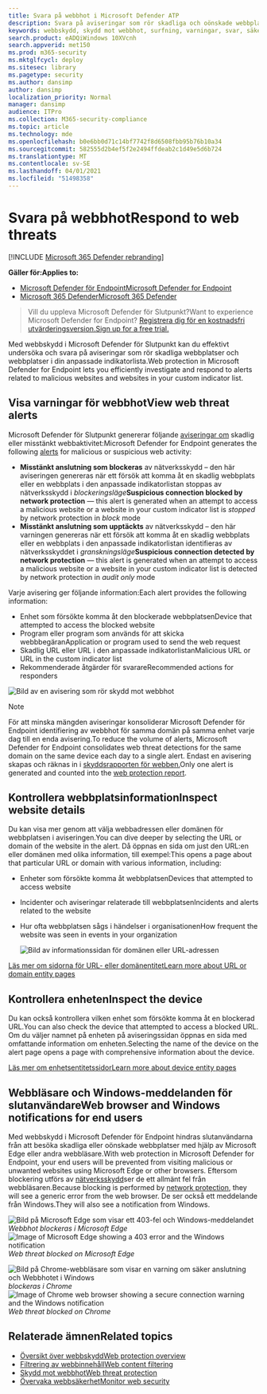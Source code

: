```yaml
---
title: Svara på webbhot i Microsoft Defender ATP
description: Svara på aviseringar som rör skadliga och oönskade webbplatser. Förstå hur skydd mot webbhot informerar slutanvändarna via deras webbläsare och Windows-meddelanden
keywords: webbskydd, skydd mot webbhot, surfning, varningar, svar, säkerhet, nätfiske, skadlig kod, sårbarhet, webbplatser, nätverksskydd, Edge, Internet Explorer, Chrome, Firefox, webbläsare, meddelanden, slutanvändare, Windows-meddelanden, blockeringssida,
search.product: eADQiWindows 10XVcnh
search.appverid: met150
ms.prod: m365-security
ms.mktglfcycl: deploy
ms.sitesec: library
ms.pagetype: security
ms.author: dansimp
author: dansimp
localization_priority: Normal
manager: dansimp
audience: ITPro
ms.collection: M365-security-compliance
ms.topic: article
ms.technology: mde
ms.openlocfilehash: b0e6bb0d71c14bf7742f8d6508fbb95b76b10a34
ms.sourcegitcommit: 582555d2b4ef5f2e2494ffdeab2c1d49e5d6b724
ms.translationtype: MT
ms.contentlocale: sv-SE
ms.lasthandoff: 04/01/2021
ms.locfileid: "51498358"
---
```

# <a name="respond-to-web-threats"></a><span data-ttu-id="6e91b-105">Svara på webbhot</span><span class="sxs-lookup"><span data-stu-id="6e91b-105">Respond to web threats</span></span>

[!INCLUDE [Microsoft 365 Defender rebranding](../../includes/microsoft-defender.md)]

<span data-ttu-id="6e91b-106">**Gäller för:**</span><span class="sxs-lookup"><span data-stu-id="6e91b-106">**Applies to:**</span></span>
- [<span data-ttu-id="6e91b-107">Microsoft Defender för Endpoint</span><span class="sxs-lookup"><span data-stu-id="6e91b-107">Microsoft Defender for Endpoint</span></span>](https://go.microsoft.com/fwlink/p/?linkid=2154037)
- [<span data-ttu-id="6e91b-108">Microsoft 365 Defender</span><span class="sxs-lookup"><span data-stu-id="6e91b-108">Microsoft 365 Defender</span></span>](https://go.microsoft.com/fwlink/?linkid=2118804)

><span data-ttu-id="6e91b-109">Vill du uppleva Microsoft Defender för Slutpunkt?</span><span class="sxs-lookup"><span data-stu-id="6e91b-109">Want to experience Microsoft Defender for Endpoint?</span></span> [<span data-ttu-id="6e91b-110">Registrera dig för en kostnadsfri utvärderingsversion.</span><span class="sxs-lookup"><span data-stu-id="6e91b-110">Sign up for a free trial.</span></span>](https://www.microsoft.com/microsoft-365/windows/microsoft-defender-atp?ocid=docs-wdatp-main-abovefoldlink&rtc=1)

<span data-ttu-id="6e91b-111">Med webbskydd i Microsoft Defender för Slutpunkt kan du effektivt undersöka och svara på aviseringar som rör skadliga webbplatser och webbplatser i din anpassade indikatorlista.</span><span class="sxs-lookup"><span data-stu-id="6e91b-111">Web protection in Microsoft Defender for Endpoint lets you efficiently investigate and respond to alerts related to malicious websites and websites in your custom indicator list.</span></span>

## <a name="view-web-threat-alerts"></a><span data-ttu-id="6e91b-112">Visa varningar för webbhot</span><span class="sxs-lookup"><span data-stu-id="6e91b-112">View web threat alerts</span></span>
<span data-ttu-id="6e91b-113">Microsoft Defender för Slutpunkt genererar följande [aviseringar om](manage-alerts.md) skadlig eller misstänkt webbaktivitet:</span><span class="sxs-lookup"><span data-stu-id="6e91b-113">Microsoft Defender for Endpoint generates the following [alerts](manage-alerts.md) for malicious or suspicious web activity:</span></span>
- <span data-ttu-id="6e91b-114">**Misstänkt anslutning som blockeras** av nätverksskydd – den här aviseringen genereras när ett  försök att komma åt en skadlig webbplats eller en webbplats i den anpassade indikatorlistan stoppas av nätverksskydd i *blockeringsläge*</span><span class="sxs-lookup"><span data-stu-id="6e91b-114">**Suspicious connection blocked by network protection** — this alert is generated when an attempt to access a malicious website or a website in your custom indicator list is *stopped* by network protection in *block* mode</span></span>
- <span data-ttu-id="6e91b-115">**Misstänkt anslutning som upptäckts** av nätverksskydd – den här varningen genereras när ett försök att komma åt en skadlig webbplats eller en webbplats i den anpassade indikatorlistan identifieras av nätverksskyddet i *granskningsläge*</span><span class="sxs-lookup"><span data-stu-id="6e91b-115">**Suspicious connection detected by network protection** — this alert is generated when an attempt to access a malicious website or a website in your custom indicator list is detected by network protection in *audit only* mode</span></span>

<span data-ttu-id="6e91b-116">Varje avisering ger följande information:</span><span class="sxs-lookup"><span data-stu-id="6e91b-116">Each alert provides the following information:</span></span> 
- <span data-ttu-id="6e91b-117">Enhet som försökte komma åt den blockerade webbplatsen</span><span class="sxs-lookup"><span data-stu-id="6e91b-117">Device that attempted to access the blocked website</span></span>
- <span data-ttu-id="6e91b-118">Program eller program som används för att skicka webbbegäran</span><span class="sxs-lookup"><span data-stu-id="6e91b-118">Application or program used to send the web request</span></span>
- <span data-ttu-id="6e91b-119">Skadlig URL eller URL i den anpassade indikatorlistan</span><span class="sxs-lookup"><span data-stu-id="6e91b-119">Malicious URL or URL in the custom indicator list</span></span>
- <span data-ttu-id="6e91b-120">Rekommenderade åtgärder för svarare</span><span class="sxs-lookup"><span data-stu-id="6e91b-120">Recommended actions for responders</span></span>

![Bild av en avisering som rör skydd mot webbhot](images/wtp-alert.png)

>[!Note]
><span data-ttu-id="6e91b-122">För att minska mängden aviseringar konsoliderar Microsoft Defender för Endpoint identifiering av webbhot för samma domän på samma enhet varje dag till en enda avisering.</span><span class="sxs-lookup"><span data-stu-id="6e91b-122">To reduce the volume of alerts, Microsoft Defender for Endpoint consolidates web threat detections for the same domain on the same device each day to a single alert.</span></span> <span data-ttu-id="6e91b-123">Endast en avisering skapas och räknas in i [skyddsrapporten för webben.](web-protection-monitoring.md)</span><span class="sxs-lookup"><span data-stu-id="6e91b-123">Only one alert is generated and counted into the [web protection report](web-protection-monitoring.md).</span></span>

## <a name="inspect-website-details"></a><span data-ttu-id="6e91b-124">Kontrollera webbplatsinformation</span><span class="sxs-lookup"><span data-stu-id="6e91b-124">Inspect website details</span></span>
<span data-ttu-id="6e91b-125">Du kan visa mer genom att välja webbadressen eller domänen för webbplatsen i aviseringen.</span><span class="sxs-lookup"><span data-stu-id="6e91b-125">You can dive deeper by selecting the URL or domain of the website in the alert.</span></span> <span data-ttu-id="6e91b-126">Då öppnas en sida om just den URL:en eller domänen med olika information, till exempel:</span><span class="sxs-lookup"><span data-stu-id="6e91b-126">This opens a page about that particular URL or domain with various information, including:</span></span>
- <span data-ttu-id="6e91b-127">Enheter som försökte komma åt webbplatsen</span><span class="sxs-lookup"><span data-stu-id="6e91b-127">Devices that attempted to access website</span></span>
- <span data-ttu-id="6e91b-128">Incidenter och aviseringar relaterade till webbplatsen</span><span class="sxs-lookup"><span data-stu-id="6e91b-128">Incidents and alerts related to the website</span></span>
- <span data-ttu-id="6e91b-129">Hur ofta webbplatsen sågs i händelser i organisationen</span><span class="sxs-lookup"><span data-stu-id="6e91b-129">How frequent the website was seen in events in your organization</span></span>

    ![Bild av informationssidan för domänen eller URL-adressen](images/wtp-website-details.png)

[<span data-ttu-id="6e91b-131">Läs mer om sidorna för URL- eller domänentitet</span><span class="sxs-lookup"><span data-stu-id="6e91b-131">Learn more about URL or domain entity pages</span></span>](investigate-domain.md)

## <a name="inspect-the-device"></a><span data-ttu-id="6e91b-132">Kontrollera enheten</span><span class="sxs-lookup"><span data-stu-id="6e91b-132">Inspect the device</span></span>
<span data-ttu-id="6e91b-133">Du kan också kontrollera vilken enhet som försökte komma åt en blockerad URL.</span><span class="sxs-lookup"><span data-stu-id="6e91b-133">You can also check the device that attempted to access a blocked URL.</span></span> <span data-ttu-id="6e91b-134">Om du väljer namnet på enheten på aviseringssidan öppnas en sida med omfattande information om enheten.</span><span class="sxs-lookup"><span data-stu-id="6e91b-134">Selecting the name of the device on the alert page opens a page with comprehensive information about the device.</span></span>

[<span data-ttu-id="6e91b-135">Läs mer om enhetsentitetssidor</span><span class="sxs-lookup"><span data-stu-id="6e91b-135">Learn more about device entity pages</span></span>](investigate-machines.md)

## <a name="web-browser-and-windows-notifications-for-end-users"></a><span data-ttu-id="6e91b-136">Webbläsare och Windows-meddelanden för slutanvändare</span><span class="sxs-lookup"><span data-stu-id="6e91b-136">Web browser and Windows notifications for end users</span></span>

<span data-ttu-id="6e91b-137">Med webbskydd i Microsoft Defender för Endpoint hindras slutanvändarna från att besöka skadliga eller oönskade webbplatser med hjälp av Microsoft Edge eller andra webbläsare.</span><span class="sxs-lookup"><span data-stu-id="6e91b-137">With web protection in Microsoft Defender for Endpoint, your end users will be prevented from visiting malicious or unwanted websites using Microsoft Edge or other browsers.</span></span> <span data-ttu-id="6e91b-138">Eftersom blockering utförs av [nätverksskydd](network-protection.md)ser de ett allmänt fel från webbläsaren.</span><span class="sxs-lookup"><span data-stu-id="6e91b-138">Because blocking is performed by [network protection](network-protection.md), they will see a generic error from the web browser.</span></span> <span data-ttu-id="6e91b-139">De ser också ett meddelande från Windows.</span><span class="sxs-lookup"><span data-stu-id="6e91b-139">They will also see a notification from Windows.</span></span>

<span data-ttu-id="6e91b-140">![Bild på Microsoft Edge som visar ett 403-fel och Windows-meddelandet ](images/wtp-browser-blocking-page.png)
 *Webbhot blockeras i Microsoft Edge*</span><span class="sxs-lookup"><span data-stu-id="6e91b-140">![Image of Microsoft Edge showing a 403 error and the Windows notification](images/wtp-browser-blocking-page.png)
*Web threat blocked on Microsoft Edge*</span></span>

<span data-ttu-id="6e91b-141">![Bild på Chrome-webbläsare som visar en varning om säker anslutning och Webbhotet i Windows ](images/wtp-chrome-browser-blocking-page.png)
 *blockeras i Chrome*</span><span class="sxs-lookup"><span data-stu-id="6e91b-141">![Image of Chrome web browser showing a secure connection warning and the Windows notification](images/wtp-chrome-browser-blocking-page.png)
*Web threat blocked on Chrome*</span></span>

## <a name="related-topics"></a><span data-ttu-id="6e91b-142">Relaterade ämnen</span><span class="sxs-lookup"><span data-stu-id="6e91b-142">Related topics</span></span>
- [<span data-ttu-id="6e91b-143">Översikt över webbskydd</span><span class="sxs-lookup"><span data-stu-id="6e91b-143">Web protection overview</span></span>](web-protection-overview.md)
- [<span data-ttu-id="6e91b-144">Filtrering av webbinnehåll</span><span class="sxs-lookup"><span data-stu-id="6e91b-144">Web content filtering</span></span>](web-content-filtering.md)
- [<span data-ttu-id="6e91b-145">Skydd mot webbhot</span><span class="sxs-lookup"><span data-stu-id="6e91b-145">Web threat protection</span></span>](web-threat-protection.md)
- [<span data-ttu-id="6e91b-146">Övervaka webbsäkerhet</span><span class="sxs-lookup"><span data-stu-id="6e91b-146">Monitor web security</span></span>](web-protection-monitoring.md)
